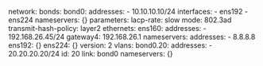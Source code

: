 network:
    bonds:
        bond0:
            addresses:
            - 10.10.10.10/24
            interfaces:
            - ens192
            - ens224
            nameservers: {}
            parameters:
                lacp-rate: slow
                mode: 802.3ad
                transmit-hash-policy: layer2
    ethernets:
        ens160:
            addresses:
            - 192.168.26.45/24
            gateway4: 192.168.26.1
            nameservers:
                addresses:
                - 8.8.8.8
        ens192: {}
        ens224: {}
    version: 2
    vlans:
        bond0.20:
            addresses:
            - 20.20.20.20/24
            id: 20
            link: bond0
            nameservers: {}
